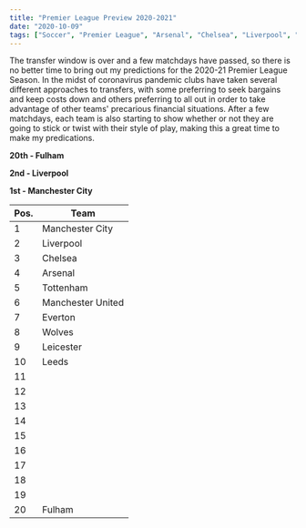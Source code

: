 ```yaml
---
title: "Premier League Preview 2020-2021"
date: "2020-10-09"
tags: ["Soccer", "Premier League", "Arsenal", "Chelsea", "Liverpool", "Manchester City","Manchester United", "Tottenham"]
---
```


The transfer window is over and a few matchdays have passed, so there is no better time to bring out my predictions for the 2020-21 Premier League Season. In the midst of coronavirus pandemic clubs have taken several different approaches to transfers, with some preferring to seek bargains and keep costs down and others preferring to all out in order to take advantage of other teams' precarious financial situations. After a few matchdays, each team is also starting to show whether or not they are going to stick or twist with their style of play, making this a great time to make my predications.

**20th - Fulham** 



**2nd - Liverpool**

**1st - Manchester City**

<table>
  <thead>
    <tr>
      <th>Pos.</th>
      <th>Team</th>
    </tr>
  </thead>
  <tbody>
    <tr>
      <td>1</td>
      <td>Manchester City</td>
    </tr>
    <tr>
      <td>2</td>
      <td>Liverpool</td>
    </tr>
    <tr>
      <td>3</td>
      <td>Chelsea</td>
    </tr>
    <tr>
      <td>4</td>
      <td>Arsenal</td>
    </tr>
    <tr>
      <td>5</td>
      <td>Tottenham</td>
    </tr>
    <tr>
      <td>6</td>
      <td>Manchester United</td>
    </tr>
    <tr>
      <td>7</td>
      <td>Everton</td>
    </tr>
    <tr>
      <td>8</td>
      <td>Wolves</td>
    </tr>
    <tr>
      <td>9</td>
      <td>Leicester</td>
    </tr>
    <tr>
      <td>10</td>
      <td>Leeds</td>
    </tr>
    <tr>
      <td>11</td>
      <td></td>
    </tr>
    <tr>
      <td>12</td>
      <td></td>
    </tr>
    <tr>
      <td>13</td>
      <td></td>
    </tr>
    <tr>
      <td>14</td>
      <td></td>
    </tr>
    <tr>
      <td>15</td>
      <td></td>
    </tr>
    <tr>
      <td>16</td>
      <td></td>
    </tr>
    <tr>
      <td>17</td>
      <td></td>
    </tr>
    <tr>
      <td>18</td>
      <td></td>
    </tr>
    <tr>
      <td>19</td>
      <td></td>
    </tr>
    <tr>
      <td>20</td>
      <td>Fulham</td>
    </tr>
  </tbody>
</table>